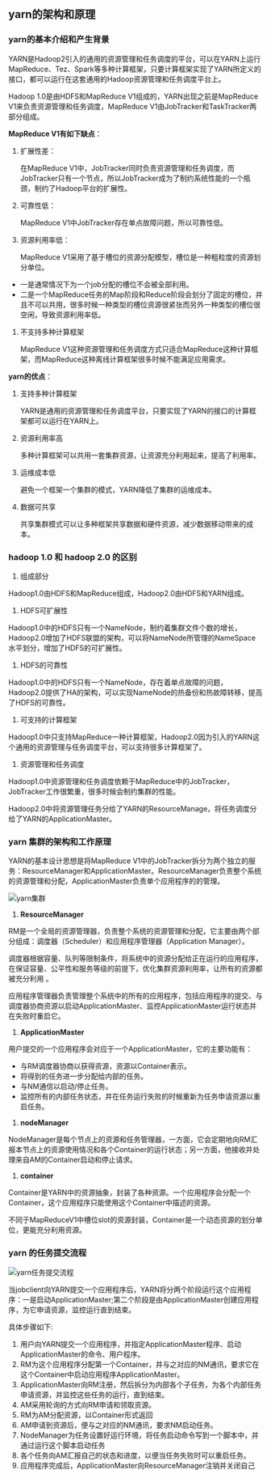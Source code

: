 ## yarn的架构和原理

### yarn的基本介绍和产生背景

YARN是Hadoop2引入的通用的资源管理和任务调度的平台，可以在YARN上运行MapReduce、Tez、Spark等多种计算框架，只要计算框架实现了YARN所定义的接口，都可以运行在这套通用的Hadoop资源管理和任务调度平台上。

Hadoop 1.0是由HDFS和MapReduce V1组成的，YARN出现之前是MapReduce V1来负责资源管理和任务调度，MapReduce V1由JobTracker和TaskTracker两部分组成。

**MapReduce V1有如下缺点**：

1. 扩展性差：

   在MapReduce V1中，JobTracker同时负责资源管理和任务调度，而JobTracker只有一个节点，所以JobTracker成为了制约系统性能的一个瓶颈，制约了Hadoop平台的扩展性。

2. 可靠性低：

   MapReduce V1中JobTracker存在单点故障问题，所以可靠性低。

3. 资源利用率低：

   MapReduce V1采用了基于槽位的资源分配模型，槽位是一种粗粒度的资源划分单位。

- 一是通常情况下为一个job分配的槽位不会被全部利用。
- 二是一个MapReduce任务的Map阶段和Reduce阶段会划分了固定的槽位，并且不可以共用，很多时候一种类型的槽位资源很紧张而另外一种类型的槽位很空闲，导致资源利用率低。

1. 不支持多种计算框架

   MapReduce V1这种资源管理和任务调度方式只适合MapReduce这种计算框架，而MapReduce这种离线计算框架很多时候不能满足应用需求。

**yarn的优点**：

1. 支持多种计算框架

   YARN是通用的资源管理和任务调度平台，只要实现了YARN的接口的计算框架都可以运行在YARN上。

2. 资源利用率高

   多种计算框架可以共用一套集群资源，让资源充分利用起来，提高了利用率。

3. 运维成本低

   避免一个框架一个集群的模式，YARN降低了集群的运维成本。

4. 数据可共享

   共享集群模式可以让多种框架共享数据和硬件资源，减少数据移动带来的成本。

### hadoop 1.0 和 hadoop 2.0 的区别

1. 组成部分

Hadoop1.0由HDFS和MapReduce组成，Hadoop2.0由HDFS和YARN组成。

1. HDFS可扩展性

Hadoop1.0中的HDFS只有一个NameNode，制约着集群文件个数的增长，Hadoop2.0增加了HDFS联盟的架构，可以将NameNode所管理的NameSpace水平划分，增加了HDFS的可扩展性。

1. HDFS的可靠性

Hadoop1.0中的HDFS只有一个NameNode，存在着单点故障的问题，Hadoop2.0提供了HA的架构，可以实现NameNode的热备份和热故障转移，提高了HDFS的可靠性。

1. 可支持的计算框架

Hadoop1.0中只支持MapReduce一种计算框架，Hadoop2.0因为引入的YARN这个通用的资源管理与任务调度平台，可以支持很多计算框架了。

1. 资源管理和任务调度

Hadoop1.0中资源管理和任务调度依赖于MapReduce中的JobTracker，JobTracker工作很繁重，很多时候会制约集群的性能。

Hadoop2.0中将资源管理任务分给了YARN的ResourceManage，将任务调度分给了YARN的ApplicationMaster。

### yarn 集群的架构和工作原理

YARN的基本设计思想是将MapReduce V1中的JobTracker拆分为两个独立的服务：ResourceManager和ApplicationMaster。ResourceManager负责整个系统的资源管理和分配，ApplicationMaster负责单个应用程序的的管理。

![yarn集群](..\..\img\yarn集群.png)

1. **ResourceManager**

RM是一个全局的资源管理器，负责整个系统的资源管理和分配，它主要由两个部分组成：调度器（Scheduler）和应用程序管理器（Application Manager）。

调度器根据容量、队列等限制条件，将系统中的资源分配给正在运行的应用程序，在保证容量、公平性和服务等级的前提下，优化集群资源利用率，让所有的资源都被充分利用 。

应用程序管理器负责管理整个系统中的所有的应用程序，包括应用程序的提交、与调度器协商资源以启动ApplicationMaster、监控ApplicationMaster运行状态并在失败时重启它。

1. **ApplicationMaster**

用户提交的一个应用程序会对应于一个ApplicationMaster，它的主要功能有：

- 与RM调度器协商以获得资源，资源以Container表示。
- 将得到的任务进一步分配给内部的任务。
- 与NM通信以启动/停止任务。
- 监控所有的内部任务状态，并在任务运行失败的时候重新为任务申请资源以重启任务。

1. **nodeManager**

NodeManager是每个节点上的资源和任务管理器，一方面，它会定期地向RM汇报本节点上的资源使用情况和各个Container的运行状态；另一方面，他接收并处理来自AM的Container启动和停止请求。

1. **container**

Container是YARN中的资源抽象，封装了各种资源。一个应用程序会分配一个Container，这个应用程序只能使用这个Container中描述的资源。

不同于MapReduceV1中槽位slot的资源封装，Container是一个动态资源的划分单位，更能充分利用资源。

### yarn 的任务提交流程

![yarn任务提交流程](..\..\img\yarn任务提交流程.png)

当jobclient向YARN提交一个应用程序后，YARN将分两个阶段运行这个应用程序：一是启动ApplicationMaster;第二个阶段是由ApplicationMaster创建应用程序，为它申请资源，监控运行直到结束。

具体步骤如下:

1. 用户向YARN提交一个应用程序，并指定ApplicationMaster程序、启动ApplicationMaster的命令、用户程序。
2. RM为这个应用程序分配第一个Container，并与之对应的NM通讯，要求它在这个Container中启动应用程序ApplicationMaster。
3. ApplicationMaster向RM注册，然后拆分为内部各个子任务，为各个内部任务申请资源，并监控这些任务的运行，直到结束。
4. AM采用轮询的方式向RM申请和领取资源。
5. RM为AM分配资源，以Container形式返回
6. AM申请到资源后，便与之对应的NM通讯，要求NM启动任务。
7. NodeManager为任务设置好运行环境，将任务启动命令写到一个脚本中，并通过运行这个脚本启动任务
8. 各个任务向AM汇报自己的状态和进度，以便当任务失败时可以重启任务。
9. 应用程序完成后，ApplicationMaster向ResourceManager注销并关闭自己